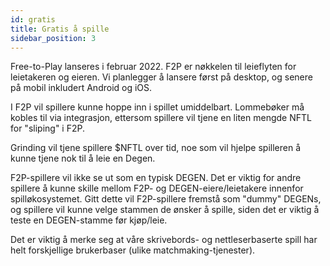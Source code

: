 ```yaml
---
id: gratis
title: Gratis å spille
sidebar_position: 3
---
```


Free-to-Play lanseres i februar 2022. F2P er nøkkelen til leieflyten for leietakeren og eieren. Vi planlegger å lansere først på desktop, og senere på mobil inkludert Android og iOS.

I F2P vil spillere kunne hoppe inn i spillet umiddelbart. Lommebøker må kobles til via integrasjon, ettersom spillere vil tjene en liten mengde NFTL for "sliping" i F2P.

Grinding vil tjene spillere $NFTL over tid, noe som vil hjelpe spilleren å kunne tjene nok til å leie en Degen.

F2P-spillere vil ikke se ut som en typisk DEGEN. Det er viktig for andre spillere å kunne skille mellom F2P- og DEGEN-eiere/leietakere innenfor spilløkosystemet. Gitt dette vil F2P-spillere fremstå som "dummy" DEGENs, og spillere vil kunne velge stammen de ønsker å spille, siden det er viktig å teste en DEGEN-stamme før kjøp/leie.

Det er viktig å merke seg at våre skrivebords- og nettleserbaserte spill har helt forskjellige brukerbaser (ulike matchmaking-tjenester).
